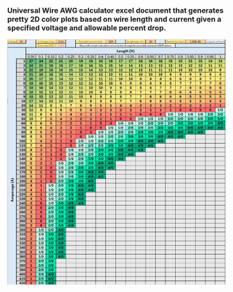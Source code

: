 ### Universal Wire AWG calculator excel document that generates pretty 2D color plots based on wire length and current given a specified voltage and allowable percent drop. ###
<a href="url"><img src="https://github.com/amarshall8/Universal-Ampacity-Chart/blob/main/ampacityChart.png" align="left" width="500" ></a>

